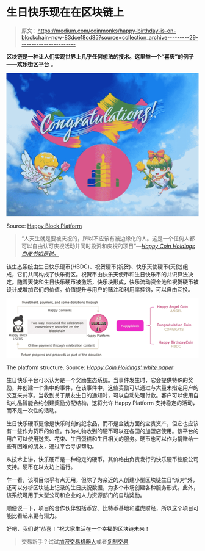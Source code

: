 # 生日快乐现在在区块链上

> 原文：<https://medium.com/coinmonks/happy-birthday-is-on-blockchain-now-83dce18cd85?source=collection_archive---------29----------------------->

**区块链是一种让人们实现世界上几乎任何想法的技术。这里举一个“喜庆”的例子——**[**欢乐街区平台**](https://happycoinholdings.com/) **。**

![](img/4e0f6992979423de04e7f2a47d2814f7.png)

Source: [Happy Block Platform](https://happycoinholdings.com/)

> “人天生就是要被庆祝的，所以不应该有被边缘化的人。这是一个任何人都可以自由认可庆祝活动并同时投资和庆祝的项目”*—*[*Happy Coin Holdings 白皮书如是说。*](https://happycoinholdings.com/whitepaper(ENG).pdf)

该生态系统由生日快乐硬币(HBDC)、祝贺硬币(祝贺)、快乐天使硬币(天使)组成，它们共同构成了快乐街区。祝贺币由快乐天使币和生日快乐币的共识算法决定。随着天使和生日快乐硬币被激活，快乐块形成，快乐流动资金池和祝贺硬币被设计成增加它们的价值。价值提升与用户的赌注和利用率挂钩，可以自由互换。

![](img/6b3f6aea250ffdf0e6985b75d57b9426.png)

The platform structure. Source: [*Happy Coin Holdings’ white paper*](https://happycoinholdings.com/whitepaper(ENG).pdf)

生日快乐平台可以认为是一个奖励生态系统。当事件发生时，它会提供特殊的奖励，并创建一个集中的事件，在该事件中，这些奖励可以通过与大量未指定用户的交互来共享。当收到关于朋友生日的通知时，可以自动处理付款。客户可以使用自动礼品智能合约创建奖励分配结构，这将允许 Happy Platform 支持稳定的活动，而不是一次性的活动。

生日快乐硬币更像是快乐时刻的纪念品，而不是金钱方面的宝贵资产，但它也应该有一些作为货币的价值。作为礼物收到的硬币可以在各国的加盟店使用。该平台的用户可以使用送货、花束、生日蛋糕和生日相关的服务。硬币也可以作为捐赠给一些有困难的朋友，通过平台寻求帮助。

从技术上讲，快乐硬币是一种稳定的硬币。其价格由负责发行的快乐硬币控股公司支持。硬币在以太坊上运行。

乍一看，该项目似乎有点无用，但除了为亲近的人创建小型区块链生日“派对”外，还可以分析区块链上记录的生日庆祝数据，为多个市场创建各种服务形式。此外，该系统可用于大型公司和企业的人力资源部门的自动奖励。

顺便说一下，项目的合作伙伴包括币安、比特币基地和雅虎财经，所以这个项目可能比看起来更有潜力。

好吧，我们说“恭喜！”祝大家生活在一个幸福的区块链未来！

> 交易新手？试试[加密交易机器人](/coinmonks/crypto-trading-bot-c2ffce8acb2a)或者[复制交易](/coinmonks/top-10-crypto-copy-trading-platforms-for-beginners-d0c37c7d698c)